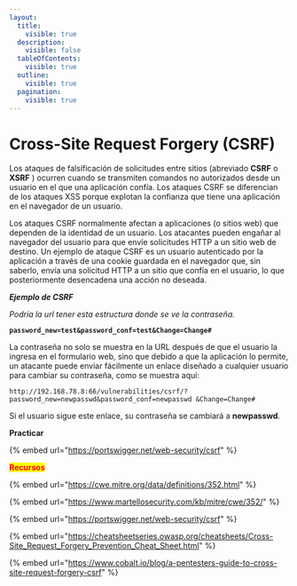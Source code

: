 ```yaml
---
layout:
  title:
    visible: true
  description:
    visible: false
  tableOfContents:
    visible: true
  outline:
    visible: true
  pagination:
    visible: true
---
```


# Cross-Site Request Forgery (CSRF)

Los ataques de falsificación de solicitudes entre sitios (abreviado **CSRF** o **XSRF** ) ocurren cuando se transmiten comandos no autorizados desde un usuario en el que una aplicación confía. Los ataques CSRF se diferencian de los ataques XSS porque explotan la confianza que tiene una aplicación en el navegador de un usuario.

Los ataques CSRF normalmente afectan a aplicaciones (o sitios web) que dependen de la identidad de un usuario. Los atacantes pueden engañar al navegador del usuario para que envíe solicitudes HTTP a un sitio web de destino. Un ejemplo de ataque CSRF es un usuario autenticado por la aplicación a través de una cookie guardada en el navegador que, sin saberlo, envía una solicitud HTTP a un sitio que confía en el usuario, lo que posteriormente desencadena una acción no deseada.

_**Ejemplo de CSRF**_

_Podría la url tener esta estructura donde se ve la contraseña._

**`password_new=test&password_conf=test&Change=Change#`**

La contraseña no solo se muestra en la URL después de que el usuario la ingresa en el formulario web, sino que debido a que la aplicación lo permite, un atacante puede enviar fácilmente un enlace diseñado a cualquier usuario para cambiar su contraseña, como se muestra aquí:

```
http://192.168.78.8:66/vulnerabilities/csrf/?password_new=newpasswd&password_conf=newpasswd &Change=Change#
```

Si el usuario sigue este enlace, su contraseña se cambiará a **newpasswd**.

**Practicar**&#x20;

{% embed url="https://portswigger.net/web-security/csrf" %}

<mark style="color:red;">**Recursos**</mark>

{% embed url="https://cwe.mitre.org/data/definitions/352.html" %}

{% embed url="https://www.martellosecurity.com/kb/mitre/cwe/352/" %}

{% embed url="https://portswigger.net/web-security/csrf" %}

{% embed url="https://cheatsheetseries.owasp.org/cheatsheets/Cross-Site_Request_Forgery_Prevention_Cheat_Sheet.html" %}

{% embed url="https://www.cobalt.io/blog/a-pentesters-guide-to-cross-site-request-forgery-csrf" %}
